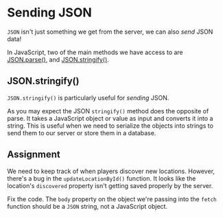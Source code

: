 # Sending JSON

`JSON` isn't just something we get from the server, we can also *send* JSON data!

In JavaScript, two of the main methods we have access to are [JSON.parse()](https://developer.mozilla.org/en-US/docs/Web/JavaScript/Reference/Global_Objects/JSON/parse), and [JSON.stringify()](https://developer.mozilla.org/en-US/docs/Web/JavaScript/Reference/Global_Objects/JSON/stringify).

## JSON.stringify()

`JSON.stringify()` is particularly useful for *sending* JSON.

As you may expect the JSON `stringify()` method does the opposite of parse. It takes a JavaScript object or value as input and converts it into a string. This is useful when we need to serialize the objects into strings to send them to our server or store them in a database.

## Assignment

We need to keep track of when players discover new locations. However, there's a bug in the `updateLocationById()` function. It looks like the location's `discovered` property isn't getting saved properly by the server.

Fix the code. The `body` property on the object we're passing into the `fetch` function should be a `JSON` string, not a JavaScript object.
